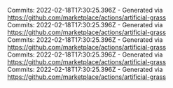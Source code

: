 Commits: 2022-02-18T17:30:25.396Z - Generated via https://github.com/marketplace/actions/artificial-grass
<br>
Commits: 2022-02-18T17:30:25.396Z - Generated via https://github.com/marketplace/actions/artificial-grass
<br>
Commits: 2022-02-18T17:30:25.396Z - Generated via https://github.com/marketplace/actions/artificial-grass
<br>
Commits: 2022-02-18T17:30:25.396Z - Generated via https://github.com/marketplace/actions/artificial-grass
<br>
Commits: 2022-02-18T17:30:25.396Z - Generated via https://github.com/marketplace/actions/artificial-grass
<br>
